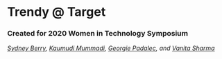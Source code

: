 # Trendy @ Target
### Created for 2020 Women in Technology Symposium
*[Sydney Berry](http://sydneyberry.github.io/), [Kaumudi Mummadi](https://github.com/KaumudiMummadi), [Georgie Padalec](https://github.com/padalecg), and [Vanita Sharma](https://github.com/svanita00)*
